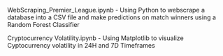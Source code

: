 WebScraping_Premier_League.ipynb - Using Python to webscrape a database into a CSV file and make predictions on match winners using a Random Forest Classifier

Cryptocurrency Volatility.ipynb - Using Matplotlib to visualize Cyptocurrency volatility in 24H and 7D Timeframes



